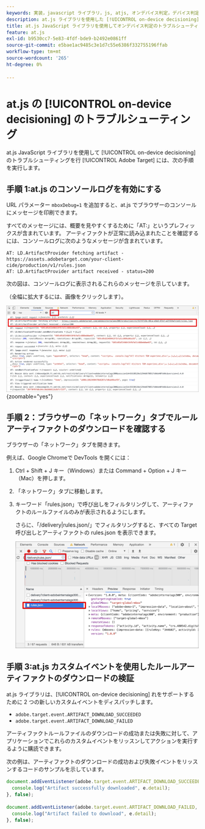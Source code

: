 ```yaml
---
keywords: 実装，javascript ライブラリ，js, atjs, オンデバイス判定，デバイス判定，at.js, オンデバイス，デバイス，トラブルシューティング，トラブルシューティング，実装 2
description: at.js ライブラリを使用した [!UICONTROL on-device decisioning] のトラブルシューティング方法を説明します。
title: at.js JavaScript ライブラリを使用してオンデバイス判定のトラブルシューティングをおこなうには、どうすればよいですか？
feature: at.js
exl-id: b9530cc7-5e83-4fdf-bde9-b2492e0861ff
source-git-commit: e5bae1ac9485c3e1d7c55e6386f332755196ffab
workflow-type: tm+mt
source-wordcount: '265'
ht-degree: 0%

---
```


# at.js の [!UICONTROL on-device decisioning] のトラブルシューティング

at.js JavaScript ライブラリを使用して [!UICONTROL on-device decisioning] のトラブルシューティングを行 [!UICONTROL Adobe Target] には、次の手順を実行します。

## 手順 1:at.js のコンソールログを有効にする

URL パラメーター `mboxDebug=1` を追加すると、at.js でブラウザーのコンソールにメッセージを印刷できます。

すべてのメッセージには、概要を見やすくするために「AT:」というプレフィックスが含まれています。 アーティファクトが正常に読み込まれたことを確認するには、コンソールログに次のようなメッセージが含まれています。

```
AT: LD.ArtifactProvider fetching artifact - https://assets.adobetarget.com/your-client-cide/production/v1/rules.json
AT: LD.ArtifactProvider artifact received - status=200
```

次の図は、コンソールログに表示されるこれらのメッセージを示しています。

（全幅に拡大するには、画像をクリックします）。

![ アーティファクト メッセージを含むコンソール ログ ](/help/dev/implement/client-side/atjs/on-device-decisioning/assets/browser-console.png " アーティファクト メッセージを含むコンソール ログ "){zoomable="yes"}

## 手順 2：ブラウザーの「ネットワーク」タブでルールアーティファクトのダウンロードを確認する

ブラウザーの「ネットワーク」タブを開きます。

例えば、Google Chromeで DevTools を開くには：

1. Ctrl + Shift + J キー（Windows）または Command + Option + J キー（Mac）を押します。
1. 「ネットワーク」タブに移動します。
1. キーワード「rules.json」で呼び出しをフィルタリングして、アーティファクトのルールファイルのみが表示されるようにします。

   さらに、「/delivery|rules.json/」でフィルタリングすると、すべての Target 呼び出しとアーティファクトの rules.json を表示できます。

   ![Google Chromeの「ネットワーク」タブ ](assets/rule-json.png)

## 手順 3:at.js カスタムイベントを使用したルールアーティファクトのダウンロードの検証

at.js ライブラリは、[!UICONTROL on-device decisioning] れをサポートするために 2 つの新しいカスタムイベントをディスパッチします。

* `adobe.target.event.ARTIFACT_DOWNLOAD_SUCCEEDED`
* `adobe.target.event.ARTIFACT_DOWNLOAD_FAILED`

アーティファクトルールファイルのダウンロードの成功または失敗に対して、アプリケーションでこれらのカスタムイベントをリッスンしてアクションを実行するように購読できます。

次の例は、アーティファクトのダウンロードの成功および失敗イベントをリッスンするコードのサンプルを示しています。

```javascript {line-numbers="true"}
document.addEventListener(adobe.target.event.ARTIFACT_DOWNLOAD_SUCCEEDED, function(e) { 
  console.log("Artifact successfully downloaded", e.detail);
}, false);

document.addEventListener(adobe.target.event.ARTIFACT_DOWNLOAD_FAILED, function(e) { 
  console.log("Artifact failed to download", e.detail);
}, false);
```
